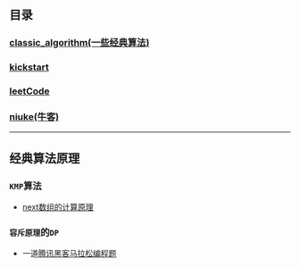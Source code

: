 ## 目录
### [classic_algorithm(一些经典算法)](./classic_algorithm)
### [kickstart](./kickstart)
### [leetCode](./leetCode)
### [niuke(牛客)](./niuke)

---

## 经典算法原理

### `KMP`算法
- [next数组的计算原理](http://www.ruanyifeng.com/blog/2013/05/Knuth%E2%80%93Morris%E2%80%93Pratt_algorithm.html)



### `容斥原理`的`DP`
- 一道[腾讯黑客马拉松编程题](http://acm.hdu.edu.cn/showproblem.php?pid=4532)

